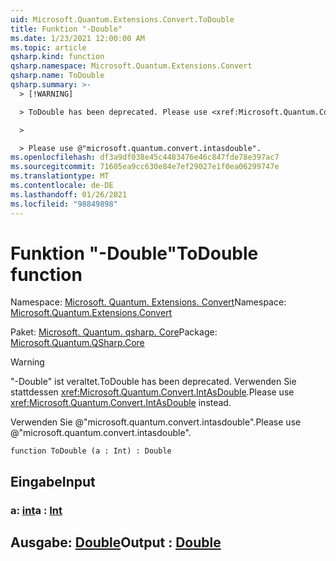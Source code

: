 ```yaml
---
uid: Microsoft.Quantum.Extensions.Convert.ToDouble
title: Funktion "-Double"
ms.date: 1/23/2021 12:00:00 AM
ms.topic: article
qsharp.kind: function
qsharp.namespace: Microsoft.Quantum.Extensions.Convert
qsharp.name: ToDouble
qsharp.summary: >-
  > [!WARNING]

  > ToDouble has been deprecated. Please use <xref:Microsoft.Quantum.Convert.IntAsDouble> instead.

  >

  > Please use @"microsoft.quantum.convert.intasdouble".
ms.openlocfilehash: df3a9df038e45c4483476e46c847fde78e397ac7
ms.sourcegitcommit: 71605ea9cc630e84e7ef29027e1f0ea06299747e
ms.translationtype: MT
ms.contentlocale: de-DE
ms.lasthandoff: 01/26/2021
ms.locfileid: "98849898"
---
```

# <a name="todouble-function"></a><span data-ttu-id="fe33d-102">Funktion "-Double"</span><span class="sxs-lookup"><span data-stu-id="fe33d-102">ToDouble function</span></span>

<span data-ttu-id="fe33d-103">Namespace: [Microsoft. Quantum. Extensions. Convert](xref:Microsoft.Quantum.Extensions.Convert)</span><span class="sxs-lookup"><span data-stu-id="fe33d-103">Namespace: [Microsoft.Quantum.Extensions.Convert](xref:Microsoft.Quantum.Extensions.Convert)</span></span>

<span data-ttu-id="fe33d-104">Paket: [Microsoft. Quantum. qsharp. Core](https://nuget.org/packages/Microsoft.Quantum.QSharp.Core)</span><span class="sxs-lookup"><span data-stu-id="fe33d-104">Package: [Microsoft.Quantum.QSharp.Core](https://nuget.org/packages/Microsoft.Quantum.QSharp.Core)</span></span>


> [!WARNING]
> <span data-ttu-id="fe33d-105">"-Double" ist veraltet.</span><span class="sxs-lookup"><span data-stu-id="fe33d-105">ToDouble has been deprecated.</span></span> <span data-ttu-id="fe33d-106">Verwenden Sie stattdessen <xref:Microsoft.Quantum.Convert.IntAsDouble>.</span><span class="sxs-lookup"><span data-stu-id="fe33d-106">Please use <xref:Microsoft.Quantum.Convert.IntAsDouble> instead.</span></span>
>
> <span data-ttu-id="fe33d-107">Verwenden Sie @"microsoft.quantum.convert.intasdouble".</span><span class="sxs-lookup"><span data-stu-id="fe33d-107">Please use @"microsoft.quantum.convert.intasdouble".</span></span>



```qsharp
function ToDouble (a : Int) : Double
```


## <a name="input"></a><span data-ttu-id="fe33d-108">Eingabe</span><span class="sxs-lookup"><span data-stu-id="fe33d-108">Input</span></span>

### <a name="a--int"></a><span data-ttu-id="fe33d-109">a: [int](xref:microsoft.quantum.lang-ref.int)</span><span class="sxs-lookup"><span data-stu-id="fe33d-109">a : [Int](xref:microsoft.quantum.lang-ref.int)</span></span>





## <a name="output--double"></a><span data-ttu-id="fe33d-110">Ausgabe: [Double](xref:microsoft.quantum.lang-ref.double)</span><span class="sxs-lookup"><span data-stu-id="fe33d-110">Output : [Double](xref:microsoft.quantum.lang-ref.double)</span></span>


